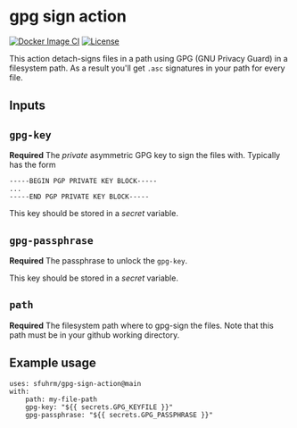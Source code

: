 # gpg sign action

[![Docker Image CI](https://github.com/sfuhrm/gpg-sign-action/actions/workflows/docker-image.yml/badge.svg)](https://github.com/sfuhrm/gpg-sign-action/actions/workflows/docker-image.yml)
[![License](https://img.shields.io/badge/License-Apache_2.0-blue.svg)](https://opensource.org/licenses/Apache-2.0)

This action detach-signs files in a path using GPG (GNU Privacy Guard) in a filesystem path.
As a result you'll get `.asc` signatures in your path for every file. 

## Inputs

## `gpg-key`

**Required** The *private* asymmetric GPG key to sign the files with.
Typically has the form

```
-----BEGIN PGP PRIVATE KEY BLOCK-----
...
-----END PGP PRIVATE KEY BLOCK-----
```

This key should be stored in a *secret* variable.

## `gpg-passphrase`

**Required** The passphrase to unlock the `gpg-key`.

This key should be stored in a *secret* variable.

## `path`

**Required** The filesystem path where to gpg-sign the files.
Note that this path must be in your github working directory.

## Example usage

```
uses: sfuhrm/gpg-sign-action@main
with:
    path: my-file-path
    gpg-key: "${{ secrets.GPG_KEYFILE }}"
    gpg-passphrase: "${{ secrets.GPG_PASSPHRASE }}"
```
